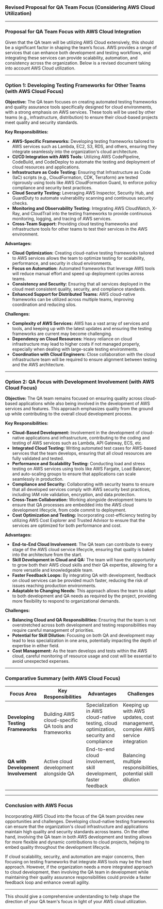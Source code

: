### Revised Proposal for QA Team Focus (Considering AWS Cloud Utilization)

---

### Proposal for QA Team Focus with AWS Cloud Integration

Given that the QA team will be utilizing AWS Cloud extensively, this should be a significant factor in shaping the team’s focus. AWS provides a range of services that can enhance both development and testing workflows, and integrating these services can provide scalability, automation, and consistency across the organization. Below is a revised document taking into account AWS Cloud utilization.

---

### Option 1: **Developing Testing Frameworks for Other Teams (with AWS Cloud Focus)**

**Objective:**
The QA team focuses on creating automated testing frameworks and quality assurance tools specifically designed for cloud environments, with a strong emphasis on AWS services. These tools will be used by other teams (e.g., infrastructure, distribution) to ensure their cloud-based projects meet quality and security standards.

**Key Responsibilities:**
- **AWS-Specific Frameworks:** Developing testing frameworks tailored to AWS services such as Lambda, EC2, S3, RDS, and others, ensuring they integrate seamlessly into the organization's cloud architecture.
- **CI/CD Integration with AWS Tools:** Utilizing AWS CodePipeline, CodeBuild, and CodeDeploy to automate the testing and deployment of cloud resources and applications.
- **Infrastructure as Code Testing:** Ensuring that Infrastructure as Code (IaC) scripts (e.g., CloudFormation, CDK, Terraform) are tested rigorously using tools like AWS CloudFormation Guard, to enforce policy compliance and security best practices.
- **Cloud Security Testing:** Leveraging AWS Inspector, Security Hub, and GuardDuty to automate vulnerability scanning and continuous security checks.
- **Monitoring and Observability Testing:** Integrating AWS CloudWatch, X-Ray, and CloudTrail into the testing frameworks to provide continuous monitoring, logging, and tracing of AWS services.
- **Cross-Team Support:** Providing cloud testing frameworks and infrastructure tools for other teams to test their services in the AWS environment.

**Advantages:**
- **Cloud Optimization:** Creating cloud-native testing frameworks tailored to AWS services allows the team to optimize testing for scalability, performance, and security in cloud environments.
- **Focus on Automation:** Automated frameworks that leverage AWS tools will reduce manual effort and speed up deployment cycles across teams.
- **Consistency and Security:** Ensuring that all services deployed in the cloud meet consistent quality, security, and compliance standards.
- **Enhanced Support for Distributed Teams:** AWS cloud-native frameworks can be utilized across multiple teams, improving coordination and reducing silos.

**Challenges:**
- **Complexity of AWS Services:** AWS has a vast array of services and tools, and keeping up with the latest updates and ensuring the testing frameworks are current may become challenging.
- **Dependency on Cloud Resources:** Heavy reliance on cloud infrastructure may lead to higher costs if not managed properly, especially when dealing with large-scale testing environments.
- **Coordination with Cloud Engineers:** Close collaboration with the cloud infrastructure team will be required to ensure alignment between testing and the AWS architecture.

---

### Option 2: **QA Focus with Development Involvement (with AWS Cloud Focus)**

**Objective:**
The QA team remains focused on ensuring quality across cloud-based applications while also being involved in the development of AWS services and features. This approach emphasizes quality from the ground up while contributing to the overall cloud development process.

**Key Responsibilities:**
- **Cloud-Based Development:** Involvement in the development of cloud-native applications and infrastructure, contributing to the coding and testing of AWS services such as Lambda, API Gateway, ECS, etc.
- **Integrated Cloud Testing:** Writing automated test cases for AWS-based services that the team develops, ensuring that all cloud resources are fully validated and tested.
- **Performance and Scalability Testing:** Conducting load and stress testing on AWS services using tools like AWS Fargate, Load Balancer, and auto-scaling groups to ensure that applications can scale seamlessly in production.
- **Compliance and Security:** Collaborating with security teams to ensure that all developed services comply with AWS security best practices, including IAM role validation, encryption, and data protection.
- **Cross-Team Collaboration:** Working alongside development teams to ensure that QA processes are embedded into the AWS cloud development lifecycle, from code commit to deployment.
- **Cost Optimization and Testing:** Incorporating cost-efficiency testing by utilizing AWS Cost Explorer and Trusted Advisor to ensure that the services are optimized for both performance and cost.

**Advantages:**
- **End-to-End Cloud Involvement:** The QA team can contribute to every stage of the AWS cloud service lifecycle, ensuring that quality is baked into the architecture from the start.
- **Skill Development in Cloud and QA:** The team will have the opportunity to grow both their AWS cloud skills and their QA expertise, allowing for a more versatile and knowledgeable team.
- **Faster Feedback Loops:** By integrating QA with development, feedback on cloud services can be provided much faster, reducing the risk of issues reaching production environments.
- **Adaptable to Changing Needs:** This approach allows the team to adapt to both development and QA needs as required by the project, providing more flexibility to respond to organizational demands.

**Challenges:**
- **Balancing Cloud and QA Responsibilities:** Ensuring that the team is not overstretched across both development and testing responsibilities may require careful management of priorities.
- **Potential for Skill Dilution:** Focusing on both QA and development may lead to less specialization in one area, potentially impacting the depth of expertise in either field.
- **Cost Management:** As the team develops and tests within the AWS cloud, careful monitoring of resource usage and cost will be essential to avoid unexpected expenses.

---

### Comparative Summary (with AWS Cloud Focus)

| Focus Area                          | Key Responsibilities                                    | Advantages                                                   | Challenges                                                    |
| ----------------------------------- | ------------------------------------------------------- | ------------------------------------------------------------ | -------------------------------------------------------------- |
| **Developing Testing Frameworks**    | Building AWS cloud-specific QA tools and frameworks      | Specialization in AWS cloud-native testing, cloud optimization, security and compliance | Keeping up with AWS updates, cost management, complex AWS service integration |
| **QA with Development Involvement** | Active cloud development alongside QA                    | End-to-end cloud involvement, skill development, faster feedback | Balancing multiple responsibilities, potential skill dilution   |

---

### Conclusion with AWS Focus

Incorporating AWS Cloud into the focus of the QA team provides new opportunities and challenges. Developing cloud-native testing frameworks can ensure that the organization's cloud infrastructure and applications maintain high quality and security standards across teams. On the other hand, involving the QA team in both AWS development and testing allows for more flexible and dynamic contributions to cloud projects, helping to embed quality throughout the development lifecycle.

If cloud scalability, security, and automation are major concerns, then focusing on testing frameworks that integrate AWS tools may be the best approach. However, if the organization needs a more integrated approach to cloud development, then involving the QA team in development while maintaining their quality assurance responsibilities could provide a faster feedback loop and enhance overall agility.

---

This should give a comprehensive understanding to help shape the direction of your QA team's focus in light of your AWS cloud utilization.